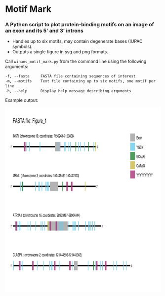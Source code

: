 # Motif Mark
### A Python script to plot protein-binding motifs on an image of an exon and its 5' and 3' introns

* Handles up to six motifs, may contain degenerate bases (IUPAC symbols).
* Outputs a single figure in svg and png formats.

Call `winans_motif_mark.py` from the command line using the following arguments:

```
-f, --fasta     FASTA file containing sequences of interest
-m, --motifs    Text file containing up to six motifs, one motif per line
-h, --help      Display help message describing arguments
```

Example output:

<img src="https://github.com/Natalie-Winans/motif-mark/blob/main/Figure_1.png" width="900" height="600" />









